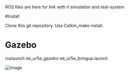 ROS files are here for link with rl simulation and real-system

#Install

Clone this git repository. Use Catkin_make install.

# Gazebo 
roslaunch ee_ur5e_gazebo ee_ur5e_bringup.launch 

![image](https://user-images.githubusercontent.com/56526020/188552384-34d9d366-4897-4fad-b403-946f126208b5.png)
